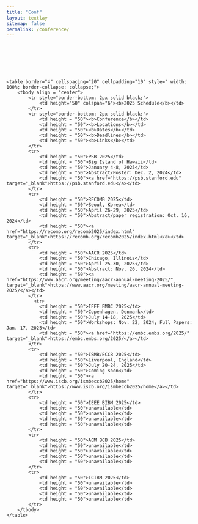 ```yaml
---
title: "Conf"
layout: textlay
sitemap: false
permalink: /conference/
---
```

<br>
<br>
<br>
<br>
<br>
<html lang="en">
<body style="font-family: Arial, sans-serif; padding: 20px;">
    
    <table border="4" cellspacing="20" cellpadding="10" style=" width: 100%; border-collapse: collapse;">
        <tbody align = "center">
            <tr style="border-bottom: 2px solid black;">
                <td height="50" colspan="6"><b>2025 Schedule</b></td>
            </tr>
            <tr style="border-bottom: 2px solid black;">
                <td height = "50"><b>Conference</b></td>
                <td height = "50"><b>Locations</b></td>
                <td height = "50"><b>Dates</b></td>
                <td height = "50"><b>Deadlines</b></td>
                <td height = "50"><b>Links</b></td>
            </tr>
            <tr>
                <td height = "50">PSB 2025</td>
                <td height = "50">Big Island of Hawaii</td>
                <td height = "50">January 4-8, 2025</td>
                <td height = "50">Abstract/Poster: Dec. 2, 2024</td>
                <td height = "50"><a href="https://psb.stanford.edu" target="_blank">https://psb.stanford.edu</a></td>
            </tr>          
            <tr>
                <td height = "50">RECOMB 2025</td>
                <td height = "50">Seoul, Korea</td>
                <td height = "50">April 26-29, 2025</td>
                <td height = "50">Abstract/paper registration: Oct. 16, 2024</td>
                <td height = "50"><a href="https://recomb.org/recomb2025/index.html" target="_blank">https://recomb.org/recomb2025/index.html</a></td>
            </tr>
            <tr>
                <td height = "50">AACR 2025</td>
                <td height = "50">Chicago, Illinois</td>
                <td height = "50">April 25-30, 2025</td>
                <td height = "50">Abstract: Nov. 26, 2024</td>
                <td height = "50"><a href="https://www.aacr.org/meeting/aacr-annual-meeting-2025/" target="_blank">https://www.aacr.org/meeting/aacr-annual-meeting-2025/</a></td>
            </tr>
              <tr>
                <td height = "50">IEEE EMBC 2025</td>
                <td height = "50">Copenhagen, Denmark</td>
                <td height = "50">July 14-18, 2025</td>
                <td height = "50">Workshops: Nov. 22, 2024; Full Papers: Jan. 17, 2025</td>
                <td height = "50"><a href="https://embc.embs.org/2025/" target="_blank">https://embc.embs.org/2025/</a></td>
            </tr>          
            <tr>
                <td height = "50">ISMB/ECCB 2025</td>
                <td height = "50">Liverpool, England</td>
                <td height = "50">July 20-24, 2025</td>
                <td height = "50">Coming soon</td>
                <td height = "50"><a href="https://www.iscb.org/ismbeccb2025/home" target="_blank">https://www.iscb.org/ismbeccb2025/home</a></td>
            </tr>
            <tr>
                <td height = "50">IEEE BIBM 2025</td>
                <td height = "50">unavailable</td>
                <td height = "50">unavailable</td>
                <td height = "50">unavailable</td>
                <td height = "50">unavailable</td>
            </tr>
            <tr>
                <td height = "50">ACM BCB 2025</td>
                <td height = "50">unavailable</td>
                <td height = "50">unavailable</td>
                <td height = "50">unavailable</td>
                <td height = "50">unavailable</td>
            </tr>
            <tr>
                <td height = "50">ICIBM 2025</td>
                <td height = "50">unavailable</td>
                <td height = "50">unavailable</td>
                <td height = "50">unavailable</td>
                <td height = "50">unavailable</td>
            </tr>
        </tbody>
    </table>
</body>
</html>
<br>
<br>
<br>
<br>
<br>
